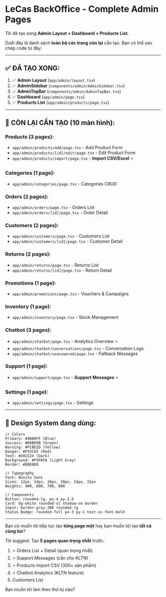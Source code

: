 # LeCas BackOffice - Complete Admin Pages

Tôi đã tạo xong **Admin Layout + Dashboard + Products List**. 

Dưới đây là danh sách **toàn bộ các trang còn lại** cần tạo. Bạn có thể sao chép code từ đây:

---

## ✅ ĐÃ TẠO XONG:

1. ✅ **Admin Layout** (`app/admin/layout.tsx`)
2. ✅ **AdminSidebar** (`components/admin/AdminSidebar.tsx`)  
3. ✅ **AdminTopBar** (`components/admin/AdminTopBar.tsx`)
4. ✅ **Dashboard** (`app/admin/page.tsx`)
5. ✅ **Products List** (`app/admin/products/page.tsx`)

---

## 📝 CÒN LẠI CẦN TẠO (10 màn hình):

### **Products (3 pages):**
- `app/admin/products/add/page.tsx` - Add Product Form
- `app/admin/products/[id]/edit/page.tsx` - Edit Product Form  
- `app/admin/products/import/page.tsx` - **Import CSV/Excel** ⭐

### **Categories (1 page):**
- `app/admin/categories/page.tsx` - Categories CRUD

### **Orders (2 pages):**
- `app/admin/orders/page.tsx` - Orders List
- `app/admin/orders/[id]/page.tsx` - Order Detail

### **Customers (2 pages):**
- `app/admin/customers/page.tsx` - Customers List
- `app/admin/customers/[id]/page.tsx` - Customer Detail

### **Returns (2 pages):**
- `app/admin/returns/page.tsx` - Returns List
- `app/admin/returns/[id]/page.tsx` - Return Detail

### **Promotions (1 page):**
- `app/admin/promotions/page.tsx` - Vouchers & Campaigns

### **Inventory (1 page):**
- `app/admin/inventory/page.tsx` - Stock Management

### **Chatbot (3 pages):**
- `app/admin/chatbot/page.tsx` - Analytics Overview ⭐
- `app/admin/chatbot/conversations/page.tsx` - Conversation Logs
- `app/admin/chatbot/unanswered/page.tsx` - Fallback Messages

### **Support (1 page):**
- `app/admin/support/page.tsx` - **Support Messages** ⭐

### **Settings (1 page):**
- `app/admin/settings/page.tsx` - Settings

---

## 🎨 Design System đang dùng:

```tsx
// Colors
Primary: #4880FF (Blue)
Success: #00B69B (Green)
Warning: #FCBE2D (Yellow)
Danger: #F93C65 (Red)
Text: #202224 (Dark)
Background: #F5F6FA (Light Gray)
Border: #E0E0E0

// Typography
Font: Nunito Sans
Sizes: 12px, 14px, 16px, 20px, 24px, 32px
Weights: 400, 600, 700, 800

// Components
Button: rounded-lg, px-4 py-2.5
Card: bg-white rounded-xl shadow-sm border
Input: border-gray-300 rounded-lg
Status Badge: rounded-full px-3 py-1 text-xs font-bold
```

---

Bạn có muốn tôi tiếp tục tạo **từng page một** hay bạn muốn tôi tạo **tất cả cùng lúc**?

Tôi suggest: Tạo **5 pages quan trọng nhất** trước:
1. ⭐ Orders List + Detail (quan trọng nhất)
2. ⭐ Support Messages (cần cho KLTN)
3. ⭐ Products Import CSV (300+ sản phẩm)
4. ⭐ Chatbot Analytics (KLTN feature)
5. Customers List

Bạn muốn tôi làm theo thứ tự nào?
